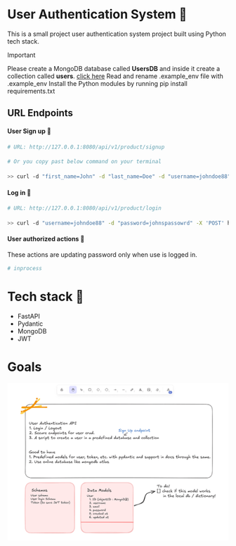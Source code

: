 # User Authentication System 🚀

This is a small project user authentication system project built using Python tech stack.

> [!IMPORTANT]
> Please create a MongoDB database called **UsersDB** and inside it create a collection called **users**. [click here](https://account.mongodb.com/account/login)
> Read and rename .example_env file with .example_env
> Install the Python modules by running pip install requirements.txt

## URL Endpoints

#### User Sign up 📌

```bash
# URL: http://127.0.0.1:8080/api/v1/product/signup

# Or you copy past below command on your terminal

>> curl -d "first_name=John" -d "last_name=Doe" -d "username=johndoe88" -d "password=johnspassowrd" -d "email=john@gmail.com" -X 'POST' http://127.0.0.1:8080/api/v1/product/signup
```

#### Log in 📌

```bash
# URL: http://127.0.0.1:8080/api/v1/product/login

>> curl -d "username=johndoe88" -d "password=johnspassowrd" -X 'POST' http://127.0.0.1:8080/api/v1/product/login
```

#### User authorized actions 📌

These actions are updating password only when use is logged in.

```bash
# inprocess
```

# Tech stack 🦖

- FastAPI
- Pydantic
- MongoDB
- JWT

# Goals

![image](./images/goals.png)
